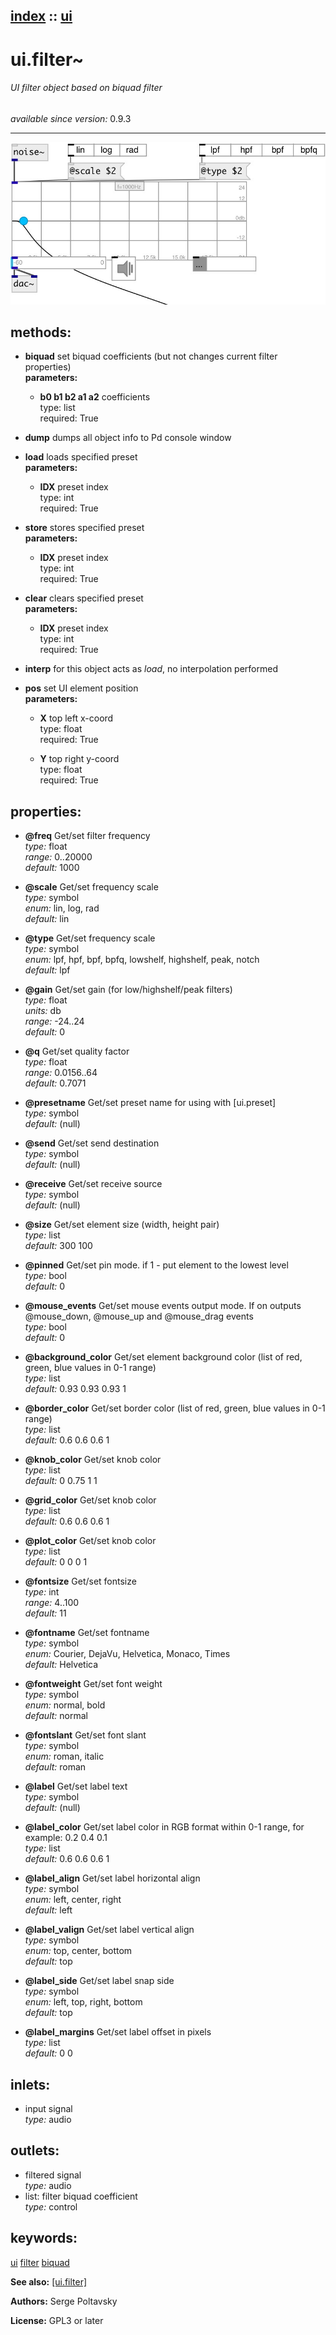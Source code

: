 [index](index.html) :: [ui](category_ui.html)
---

# ui.filter~

###### UI filter object based on biquad filter

*available since version:* 0.9.3

---




[![example](../examples/img/ui.filter~.jpg)](../examples/pd/ui.filter~.pd)





## methods:

* **biquad**
set biquad coefficients (but not changes current filter properties)<br>
  __parameters:__
  - **b0 b1 b2 a1 a2** coefficients<br>
    type: list <br>
    required: True <br>

* **dump**
dumps all object info to Pd console window<br>

* **load**
loads specified preset<br>
  __parameters:__
  - **IDX** preset index<br>
    type: int <br>
    required: True <br>

* **store**
stores specified preset<br>
  __parameters:__
  - **IDX** preset index<br>
    type: int <br>
    required: True <br>

* **clear**
clears specified preset<br>
  __parameters:__
  - **IDX** preset index<br>
    type: int <br>
    required: True <br>

* **interp**
for this object acts as *load*, no interpolation performed<br>

* **pos**
set UI element position<br>
  __parameters:__
  - **X** top left x-coord<br>
    type: float <br>
    required: True <br>

  - **Y** top right y-coord<br>
    type: float <br>
    required: True <br>




## properties:

* **@freq** 
Get/set filter frequency<br>
_type:_ float<br>
_range:_ 0..20000<br>
_default:_ 1000<br>

* **@scale** 
Get/set frequency scale<br>
_type:_ symbol<br>
_enum:_ lin, log, rad<br>
_default:_ lin<br>

* **@type** 
Get/set frequency scale<br>
_type:_ symbol<br>
_enum:_ lpf, hpf, bpf, bpfq, lowshelf, highshelf, peak, notch<br>
_default:_ lpf<br>

* **@gain** 
Get/set gain (for low/highshelf/peak filters)<br>
_type:_ float<br>
_units:_ db<br>
_range:_ -24..24<br>
_default:_ 0<br>

* **@q** 
Get/set quality factor<br>
_type:_ float<br>
_range:_ 0.0156..64<br>
_default:_ 0.7071<br>

* **@presetname** 
Get/set preset name for using with [ui.preset]<br>
_type:_ symbol<br>
_default:_ (null)<br>

* **@send** 
Get/set send destination<br>
_type:_ symbol<br>
_default:_ (null)<br>

* **@receive** 
Get/set receive source<br>
_type:_ symbol<br>
_default:_ (null)<br>

* **@size** 
Get/set element size (width, height pair)<br>
_type:_ list<br>
_default:_ 300 100<br>

* **@pinned** 
Get/set pin mode. if 1 - put element to the lowest level<br>
_type:_ bool<br>
_default:_ 0<br>

* **@mouse_events** 
Get/set mouse events output mode. If on outputs @mouse_down, @mouse_up and @mouse_drag
events<br>
_type:_ bool<br>
_default:_ 0<br>

* **@background_color** 
Get/set element background color (list of red, green, blue values in 0-1 range)<br>
_type:_ list<br>
_default:_ 0.93 0.93 0.93 1<br>

* **@border_color** 
Get/set border color (list of red, green, blue values in 0-1 range)<br>
_type:_ list<br>
_default:_ 0.6 0.6 0.6 1<br>

* **@knob_color** 
Get/set knob color<br>
_type:_ list<br>
_default:_ 0 0.75 1 1<br>

* **@grid_color** 
Get/set knob color<br>
_type:_ list<br>
_default:_ 0.6 0.6 0.6 1<br>

* **@plot_color** 
Get/set knob color<br>
_type:_ list<br>
_default:_ 0 0 0 1<br>

* **@fontsize** 
Get/set fontsize<br>
_type:_ int<br>
_range:_ 4..100<br>
_default:_ 11<br>

* **@fontname** 
Get/set fontname<br>
_type:_ symbol<br>
_enum:_ Courier, DejaVu, Helvetica, Monaco, Times<br>
_default:_ Helvetica<br>

* **@fontweight** 
Get/set font weight<br>
_type:_ symbol<br>
_enum:_ normal, bold<br>
_default:_ normal<br>

* **@fontslant** 
Get/set font slant<br>
_type:_ symbol<br>
_enum:_ roman, italic<br>
_default:_ roman<br>

* **@label** 
Get/set label text<br>
_type:_ symbol<br>
_default:_ (null)<br>

* **@label_color** 
Get/set label color in RGB format within 0-1 range, for example: 0.2 0.4 0.1<br>
_type:_ list<br>
_default:_ 0.6 0.6 0.6 1<br>

* **@label_align** 
Get/set label horizontal align<br>
_type:_ symbol<br>
_enum:_ left, center, right<br>
_default:_ left<br>

* **@label_valign** 
Get/set label vertical align<br>
_type:_ symbol<br>
_enum:_ top, center, bottom<br>
_default:_ top<br>

* **@label_side** 
Get/set label snap side<br>
_type:_ symbol<br>
_enum:_ left, top, right, bottom<br>
_default:_ top<br>

* **@label_margins** 
Get/set label offset in pixels<br>
_type:_ list<br>
_default:_ 0 0<br>



## inlets:

* input signal<br>
_type:_ audio



## outlets:

* filtered signal<br>
_type:_ audio
* list: filter biquad coefficient<br>
_type:_ control



## keywords:

[ui](keywords/ui.html)
[filter](keywords/filter.html)
[biquad](keywords/biquad.html)



**See also:**
[\[ui.filter\]](ui.filter.html)




**Authors:** Serge Poltavsky




**License:** GPL3 or later





